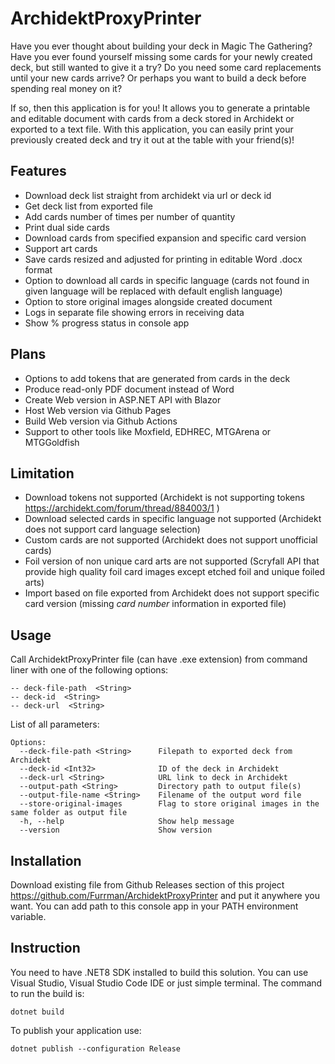 # ArchidektProxyPrinter

Have you ever thought about building your deck in Magic The Gathering? Have you ever found yourself missing some cards for your newly created deck, but still wanted to give it a try? Do you need some card replacements until your new cards arrive? Or perhaps you want to build a deck before spending real money on it?

If so, then this application is for you! It allows you to generate a printable and editable document with cards from a deck stored in Archidekt or exported to a text file. With this application, you can easily print your previously created deck and try it out at the table with your friend(s)!

## Features

- Download deck list straight from archidekt via url or deck id
- Get deck list from exported file
- Add cards number of times per number of quantity
- Print dual side cards
- Download cards from specified expansion and specific card version
- Support art cards
- Save cards resized and adjusted for printing in editable Word .docx format
- Option to download all cards in specific language (cards not found in given language will be replaced with default english language)
- Option to store original images alongside created document
- Logs in separate file showing errors in receiving data
- Show % progress status in console app

## Plans

- Options to add tokens that are generated from cards in the deck
- Produce read-only PDF document instead of Word
- Create Web version in ASP.NET API with Blazor
- Host Web version via Github Pages
- Build Web version via Github Actions
- Support to other tools like Moxfield, EDHREC, MTGArena or MTGGoldfish

## Limitation

- Download tokens not supported (Archidekt is not supporting tokens https://archidekt.com/forum/thread/884003/1 )
- Download selected cards in specific language not supported (Archidekt does not support card language selection)
- Custom cards are not supported (Archidekt does not support unofficial cards)
- Foil version of non unique card arts are not supported (Scryfall API that provide high quality foil card images except etched foil and unique foiled arts)
- Import based on file exported from Archidekt does not support specific card version (missing *card number* information in exported file)

## Usage

Call ArchidektProxyPrinter file (can have .exe extension) from command liner with one of the following options:

    -- deck-file-path  <String>
    -- deck-id  <String>
    -- deck-url  <String>

List of all parameters:
```
Options:
  --deck-file-path <String>      Filepath to exported deck from Archidekt
  --deck-id <Int32>              ID of the deck in Archidekt
  --deck-url <String>            URL link to deck in Archidekt
  --output-path <String>         Directory path to output file(s)
  --output-file-name <String>    Filename of the output word file
  --store-original-images        Flag to store original images in the same folder as output file
  -h, --help                     Show help message
  --version                      Show version
  ```

## Installation

Download existing file from Github Releases section of this project https://github.com/Furrman/ArchidektProxyPrinter and put it anywhere you want. You can add path to this console app in your PATH environment variable.

## Instruction

You need to have .NET8 SDK installed to build this solution. You can use Visual Studio, Visual Studio Code IDE or just simple terminal. The command to run the build is:

`dotnet build`

To publish your application use:

`dotnet publish --configuration Release`
